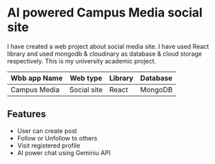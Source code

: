 # AI powered Campus Media social site

I have created a web project about social media site. I have used React library and used mongodb & cloudinary as database & cloud storage respectively.
This is my university academic project.

| Wbb app Name | Web type | Library | Database |
|-|-|-|-|
| Campus Media | Social site | React | MongoDB |

## Features
- User can create post
- Follow or Unfollow to others
- Visit registered profile
- AI power chat using Geminiu API
